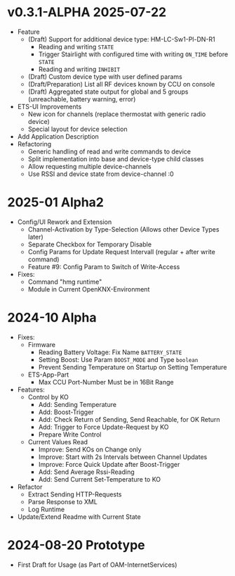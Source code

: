 # v0.3.1-ALPHA 2025-07-22

* Feature
  * (Draft) Support for additional device type: HM-LC-Sw1-Pl-DN-R1
    * Reading and writing `STATE`
    * Trigger Stairlight with configured time with writing `ON_TIME` before `STATE`
    * Reading and writing `INHIBIT`
  * (Draft) Custom device type with user defined params
  * (Draft/Preparation) List all RF devices known by CCU on console
  * (Draft) Aggregated state output for global and 5 groups (unreachable, battery warning, error)
* ETS-UI Improvements
  * New icon for channels (replace thermostat with generic radio device)
  * Special layout for device selection
* Add Application Description 
* Refactoring
  * Generic handling of read and write commands to device 
  * Split implementation into base and device-type child classes
  * Allow requesting multiple device-channels
  * Use RSSI and device state from device-channel :0 

# 2025-01 Alpha2

* Config/UI Rework and Extension
  * Channel-Activation by Type-Selection (Allows other Device Types later)
  * Separate Checkbox for Temporary Disable
  * Config Params for Update Request Intervall (regular + after write command)
  * Feature #9: Config Param to Switch of Write-Access
* Fixes:
  * Command "hmg runtime"
  * Module in Current OpenKNX-Environment


# 2024-10 Alpha

* Fixes:
  * Firmware
    * Reading Battery Voltage: Fix Name `BATTERY_STATE`
    * Setting Boost: Use Param `BOOST_MODE` and Type `boolean`
    * Prevent Sending Temperature on Startup on Setting Temperature
  * ETS-App-Part
    * Max CCU Port-Number Must be in 16Bit Range
* Features:
  * Control by KO
    * Add: Sending Temperature 
    * Add: Boost-Trigger
    * Add: Check Return of Sending, Send Reachable, for OK Return
    * Add: Trigger to Force Update-Request by KO
    * Prepare Write Control
  * Current Values Read
    * Improve: Send KOs on Change only
    * Improve: Start with 2s Intervals between Channel Updates
    * Improve: Force Quick Update after Boost-Trigger
    * Add: Send Average Rssi-Reading
    * Add: Send Current Set-Temperature to KO
* Refactor
  * Extract Sending HTTP-Requests
  * Parse Response to XML
  * Log Runtime
* Update/Extend Readme with Current State


# 2024-08-20 Prototype 

* First Draft for Usage (as Part of OAM-InternetServices)
